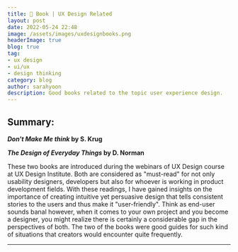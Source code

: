 ```yaml
---
title: 📖 Book | UX Design Related
layout: post
date: 2022-05-24 22:48
image: /assets/images/uxdesignbooks.png
headerImage: true
blog: true
tag:
- ux design
- ui/ux
- design thinking
category: blog
author: sarahyoon
description: Good books related to the topic user experience design.
---
```


## Summary:

<strong><i>Don't Make Me think</i> by S. Krug</strong>
<p><strong><i>The Design of Everyday Things</i> by D. Norman</strong></p>
    
These two books are introduced during the webinars of UX Design course at UX Design Institute.
Both are considered as "must-read" for not only usability designers, developers but also for whoever is working in product development fields.
With these readings, I have gained insights on the importance of creating intuitive yet persuasive design that tells consistent stories to the users and thus make it "user-friendly". Think as end-user sounds banal however, when it comes to your own project and you become a designer, you might realize there is certainly a considerable gap in the perspectives of both. The two of the books were good guides for such kind of situations that creators would encounter quite frequently.

    

---

